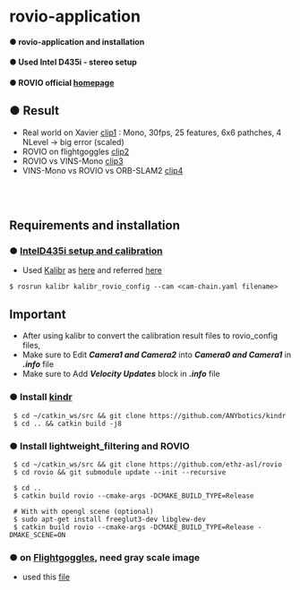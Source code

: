# rovio-application
#### ● rovio-application and installation
#### ● Used Intel D435i - stereo setup
#### ● ROVIO official [homepage](https://github.com/ethz-asl/rovio)
## ● Result
+ Real world on Xavier [clip1](https://youtu.be/_o2KwT8jJN0) : Mono, 30fps, 25 features, 6x6 pathches, 4 NLevel -> big error (scaled)
+ ROVIO on flightgoggles [clip2](https://youtu.be/3Xgwi7k6css)
+ ROVIO vs VINS-Mono [clip3](https://youtu.be/n0N2qDcNcBQ)
+ VINS-Mono vs ROVIO vs ORB-SLAM2 [clip4](https://youtu.be/XMyiNlIbDXU)

<br><br>

## Requirements and installation

### ● [IntelD435i setup and calibration](https://github.com/engcang/VINS-application/tree/Intel-D435i)
  + Used [Kalibr](https://github.com/ethz-asl/kalibr) as [here](https://github.com/engcang/vins-application#-calibration--kalibr---synchronization-time-offset-extrinsic-parameter) and referred [here](https://support.stereolabs.com/hc/en-us/articles/360012749113-How-can-I-use-Kalibr-with-the-ZED-Mini-camera-in-ROS-)
  ~~~shell
  $ rosrun kalibr kalibr_rovio_config --cam <cam-chain.yaml filename>
  ~~~
## Important
  + After using kalibr to convert the calibration result files to rovio_config files,
  + Make sure to Edit ***Camera1 and Camera2*** into ***Camera0 and Camera1*** in ***.info*** file
  + Make sure to Add ***Velocity Updates*** block in ***.info*** file

### ● Install [kindr](https://github.com/ANYbotics/kindr)
 ~~~shell
  $ cd ~/catkin_ws/src && git clone https://github.com/ANYbotics/kindr
  $ cd .. && catkin build -j8
 ~~~

### ● Install lightweight_filtering and ROVIO
 ~~~shell
  $ cd ~/catkin_ws/src && git clone https://github.com/ethz-asl/rovio
  $ cd rovio && git submodule update --init --recursive

  $ cd ..
  $ catkin build rovio --cmake-args -DCMAKE_BUILD_TYPE=Release

  # With with opengl scene (optional)
  $ sudo apt-get install freeglut3-dev libglew-dev
  $ catkin build rovio --cmake-args -DCMAKE_BUILD_TYPE=Release -DMAKE_SCENE=ON
 ~~~
 
 ### ● on [Flightgoggles](http://flightgoggles.mit.edu), need gray scale image
 + used this [file](https://github.com/engcang/rovio-application/blob/master/flightgoggles-rovio/scripts/rgb2gray.py)
